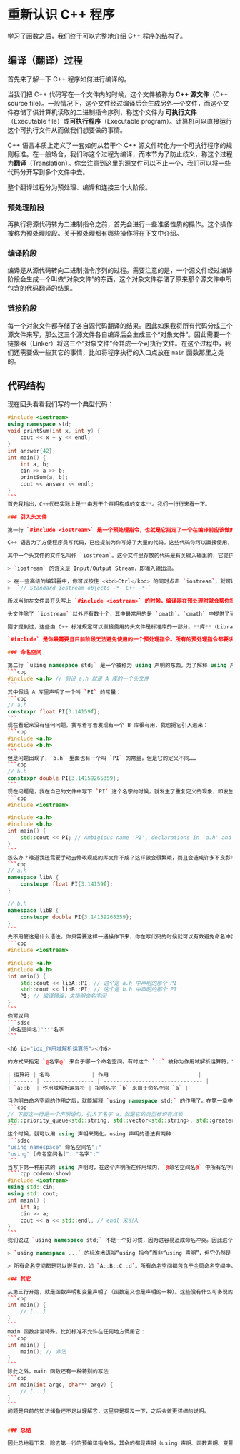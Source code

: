 # 重新认识 C++ 程序

学习了函数之后，我们终于可以完整地介绍 C++ 程序的结构了。

## 编译（翻译）过程

首先来了解一下 C++ 程序如何进行编译的。

当我们把 C++ 代码写在一个文件内的时候，这个文件被称为 **C++ 源文件**（C++ source file）。一般情况下，这个文件经过编译后会生成另外一个文件，而这个文件存储了供计算机读取的二进制指令序列，称这个文件为 **可执行文件**（Executable file）或**可执行程序**（Executable program）。计算机可以直接运行这个可执行文件从而做我们想要做的事情。

C++ 语言本质上定义了一套如何从若干个 C++ 源文件转化为一个可执行程序的规则标准。在一般场合，我们称这个过程为编译，而本节为了防止歧义，称这个过程为**翻译**（Translation）。你会注意到这里的源文件可以不止一个，我们可以将一些代码分开写到多个文件中去。

整个翻译过程分为预处理、编译和连接三个大阶段。

### 预处理阶段

再执行将源代码转为二进制指令之前，首先会进行一些准备性质的操作。这个操作被称为预处理阶段。关于预处理都有哪些操作将在下文中介绍。

### 编译阶段

编译是从源代码转向二进制指令序列的过程。需要注意的是，一个源文件经过编译阶段会生成一个叫做“对象文件”的东西，这个对象文件存储了原来那个源文件中所包含的代码翻译的结果。

### 链接阶段

每一个对象文件都存储了各自源代码翻译的结果。因此如果我将所有代码分成三个源文件来写，那么这三个源文件各自编译后会生成三个“对象文件”。因此需要一个链接器（Linker）将这三个“对象文件”合并成一个可执行文件。在这个过程中，我们还需要做一些其它的事情，比如将程序执行的入口点放在 `main` 函数那里之类的。

## 代码结构

现在回头看看我们写的一个典型代码：
````cpp codemo(show)
#include <iostream>
using namespace std;
void printSum(int x, int y) {
    cout << x + y << endl;
}
int answer{42};
int main() {
    int a, b;
    cin >> a >> b;
    printSum(a, b);
    cout << answer << endl;
}
```
首先我指出，C++代码实际上是**由若干个声明构成的文本**。我们一行行来看一下。

### 引入头文件

第一行 `#include <iostream>` 是一个预处理指令，也就是它指定了一个在编译前应该做的事情。它的含义是将头文件 `<iostream>` 中的内容直接引入。那么什么是头文件呢？

C++ 语言为了方便程序员写代码，已经提前为你写好了大量的代码。这些代码你可以直接使用，被称为**标准库**（Standarad library）。这些代码写在哪里了呢？就写在被称作标准库**头文件**（Header file）的这些文件里了。

其中一个头文件的文件名叫作 `iostream`。这个文件里存放的代码是有关输入输出的，它提供了 `cin` `cout` 之类的东西供你使用。当你把这个文件名放在 `#include <>` 的尖括号里面时，就会执行这样一个预处理过程：将文件 `iostream` 内的东西全部复制到 `#include` 这一行。

> `iostream` 的含义是 Input/Output Stream，即输入输出流。

> 在一些高级的编辑器中，你可以按住 <kbd>Ctrl</kbd> 的同时点击 `iostream`，就可以跳转查看这个对应的头文件。GCC 编译器提供的 `iostream` 头文件第一行是这样的注释：
>  `// Standard iostream objects -*- C++ -*-`

所以当你在文件最开头写上 `#include <iostream>` 的时候，编译器在预处理时就会帮你把 `cin` 和 `cout` 这些东西引入进来，你就可以使用了。这就是为什么后面我们使用 `cin` `cout` 时仍然遵循“先声明、后使用”的原则。

头文件除了 `iostream` 以外还有数十个，其中最常用的是 `cmath`。`cmath` 中提供了诸多简单数学函数，如 $\sin$ $\cos$ 等，以及幂函数 $\operatorname{pow}(x,y)=x^y$ 和开平方根函数 $\operatorname{sqrt}(x)=\sqrt x$。在下一节我们可能会看到它们，届时将做更多介绍。

刚才提到过，这些由 C++ 标准规定可以直接使用的头文件是标准库的一部分。**库**（Library）这个词的意思是指一系列已经写好（甚至编译好）的代码，可供广大程序员自由使用。库本身不能直接运行，而是作为程序的一部分发挥作用。比如标准库就提供了我们编写出的程序中输入输出那一部分的代码。除了标准库，还有许多著名的 C++ 库，比如 Boost、Qt 以及 EGE 等。

`#include` 是你最需要且目前阶段无法避免使用的一个预处理指令。所有的预处理指令都要求占一整行，且由 `#` 开头。你之后可能还会接触到如 `#define` `#if` 等预处理指令，这里暂且略过。

### 命名空间

第二行 `using namespace std;` 是一个被称为 using 声明的东西。为了解释 using 声明，我首先解释一下命名空间的概念。命名空间（Namespace）是一种用于组织管理各式各样的名字的形式。举一个例子，我在编写一个程序的时候，需要用到一个名字叫 A 的库。为了用 A 库里面的东西，我需要把它的头文件 `#include` 进来：
```cpp
#include <a.h> // 假设 a.h 就是 A 库的一个头文件
```
其中假设 A 库里声明了一个叫 `PI` 的常量：
```cpp
// a.h
constexpr float PI{3.14159f};
```
现在看起来没有任何问题。我写着写着发现有一个 B 库很有用，我也把它引入进来：
```cpp
#include <a.h>
#include <b.h>
```
但是问题出现了，`b.h` 里面也有一个叫 `PI` 的常量，但是它的定义不同……
```cpp
// b.h
constexpr double PI{3.14159265359};
```
现在问题是，我在自己的文件中写下 `PI` 这个名字的时候，就发生了重复定义的现象，即发生了命名冲突。
```cpp
#include <iostream>

#include <a.h>
#include <b.h>
int main() {
    std::cout << PI; // Ambigious name 'PI', declarations in 'a.h' and 'b.h'
}
```
怎么办？难道我还需要手动去修改现成的库文件不成？这样做会很繁琐，而且会造成许多不良影响。命名空间就是为了解决这个问题而产生的。库编写者可以将自己声明引入的名字用命名空间包起来……
```cpp
// a.h
namespace libA {
    constexpr float PI{3.14159f};
}

// b.h
namespace libB {
    constexpr double PI{3.14159265359};
}
```
先不用管这是什么语法，你只需要这样一通操作下来，你在写代码的时候就可以有效避免命名冲突了：
```cpp
#include <iostream>

#include <a.h>
#include <b.h>
int main() {
    std::cout << libA::PI; // 这个是 a.h 中声明的那个 PI
    std::cout << libB::PI; // 这个是 b.h 中声明的那个 PI
    PI; // 编译错误，未指明命名空间
}
```
你可以用
```sdsc
[命名空间名]"::"名字
```

<h6 id="idx_作用域解析运算符"></h6>

的方式来指定 `@名字@` 来自于哪一个命名空间。有时这个 `::` 被称为作用域解析运算符，它是优先级最高的运算符。

| 运算符 | 名称             | 作用                            |
| ------ | ---------------- | ------------------------------- |
| `a::b` | 作用域解析运算符 | 指明名字 `b` 来自于命名空间 `a` |

当你明白命名空间的作用之后，就能解释 `using namespace std;` 的作用了。在第一章中，如果我们不写这句话，你就需要通过 `std::cin` 和 `std::cout` 这种方式来输入输出。这是因为，`cin` 和 `cout` 这两个东西声明在了 `std` 命名空间中。事实上，标准库中所有引入的名字都声明在 `std` 命名空间中。如果我们经常用标准库中的东西的话，这些 `std::` 的前缀就会显得很啰嗦：
```cpp
// 下面这一行是一个声明语句，引入了名字 a，就是它的类型标识有点长
std::priority_queue<std::string, std::vector<std::string>, std::greater<std::string>> a;
```
这个时候，就可以用 using 声明来简化。using 声明的语法有两种：
```sdsc
"using namespace" 命名空间名";"
"using" [命名空间名]"::"名字";"
```
当写下第一种形式的 using 声明时，在这个声明所在作用域内，`@命名空间名@` 中所有名字的“命名空间前缀”都可以省略掉。这就是 `using namespace std;` 的由来了：有了它，就可以省去全部的 `std::`（因为这个声明写在全局作用域，因此任何声明点之后地方都可以省去）。第二种可以引入 `@命名空间名@` 中的部分名字，比如：
````cpp codemo(show)
#include <iostream>
using std::cin;
using std::cout;
int main() {
    int a;
    cin >> a;
    cout << a << std::endl; // endl 未引入
}
```
我们说过 `using namespace std;` 不是一个好习惯，因为这容易造成命名冲突。因此这个时候，采用第二种引入部分常用名字的写法是比较可取的。

> `using namespace ...` 的标准术语叫“using 指令”而非“using 声明”，但它仍然是一个声明，本文为了便于理解而采取了错误的术语。

> 所有命名空间都是可以嵌套的，如 `A::B::C::d`。所有命名空间都包含于全局命名空间中。当使用全局命名空间时，只需用两个冒号即可，如 `::answer` `::printSum`。若不引起歧义，则双冒号是可省略的。

### 其它

从第三行开始，就是函数声明和变量声明了（函数定义也是声明的一种）。这些没有什么可多说的，唯需记住如果要写一个可执行文件的话，你必须定义一个叫做 `main` 的函数，且返回值类型必须为 `int`：
```cpp
int main() {
    // [...]
}
```
main 函数非常特殊。比如标准不允许在任何地方调用它：
```cpp
int main() {
    main(); // 非法
}
```
除此之外，main 函数还有一种特别的写法：
```cpp
int main(int argc, char** argv) {
    // [...]
}
```
问题是目前的知识储备还不足以理解它，这里只是提及一下，之后会做更详细的说明。


### 总结

因此总地看下来，除去第一行的预编译指令外，其余的都是声明（using 声明、函数声明、变量声明等等）。因此我们说： C++ 代码实际上是由一系列声明构成的。
